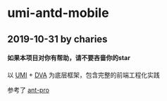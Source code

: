 # umi-antd-mobile
## 2019-10-31 by charies

#### 如果本项目对你有帮助，请不要吝啬你的star

以 [UMI](https://umijs.org/zh/) + [DVA](https://dvajs.com/) 为底层框架，包含完整的前端工程化实践

参考了 [ant-pro](https://pro.ant.design/index-cn)

